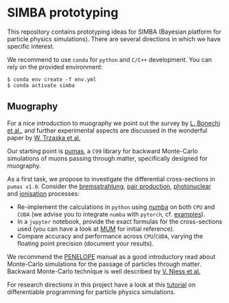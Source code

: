 # SIMBA prototyping

This repository contains prototyping ideas for SIMBA (Bayesian platform for particle physics simulations). There are several directions in which we have specific interest.

We recommend to use `conda` for `python` and `C/C++` development. You can rely on the provided environment:
```
$ conda env create -f env.yml
$ conda activate simba 
```

## Muography 

For a nice introduction to muography we point out the survey by [L. Bonechi et al.](https://arxiv.org/abs/1906.03934), 
and further experimental aspects are discussed in the wonderful paper by [W. Trzaska et al.](https://arxiv.org/abs/1902.00868)

Our starting point is [pumas](https://github.com/niess/pumas), a `C99` library for backward Monte-Carlo simulations of muons passing through matter, specifically designed for muography. 


As a first task, we propose to investigate the differential cross-sections in `pumas v1.0`. Consider the [bremsstrahlung](https://github.com/niess/pumas/blob/d04dce6388bc0928e7bd6912d5b364df4afa1089/src/pumas.c#L9155), [pair production](https://github.com/niess/pumas/blob/d04dce6388bc0928e7bd6912d5b364df4afa1089/src/pumas.c#L9221), [photonuclear](https://github.com/niess/pumas/blob/d04dce6388bc0928e7bd6912d5b364df4afa1089/src/pumas.c#L9515) and [ionisation](https://github.com/niess/pumas/blob/d04dce6388bc0928e7bd6912d5b364df4afa1089/src/pumas.c#L9620) processes: 


 * Re-implement the calculations in `python` using [numba](https://colab.research.google.com/github/cbernet/maldives/blob/master/numba/numba_cuda.ipynb) on both `CPU` and `CUDA` (we advise you to integrate `numba` with `pytorch`, cf. [examples](https://gist.github.com/grinisrit/280e4f14b17fe5ee37e2e254700d9fd0)). 
 * In a `jupyter` notebook, provide the exact formulas for the cross-sections used (you can have a look at [MUM](https://arxiv.org/abs/hep-ph/0010322) for initial reference).
 * Compare accuracy and performance across `CPU`/`CUDA`, varying the floating point precision (document your results).

 We recommend the [PENELOPE](https://www.oecd-nea.org/science/docs/2011/nsc-doc2011-5) manual as a good introductory read about Monte-Carlo simulations for the passage of particles through matter. Backward Monte-Carlo technique is well described by [V. Niess et al.](https://arxiv.org/abs/1705.05636)

 For research directions in this project have a look at this [tutorial](https://github.com/grinisrit/noa/blob/master/docs/pms/differentiable_programming_pms.ipynb) on differentiable programming for particle physics simulations. 